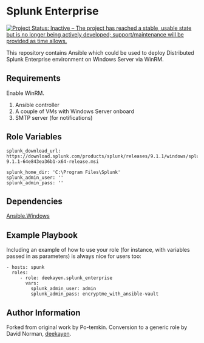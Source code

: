Splunk Enterprise
=========

[![Project Status: Inactive – The project has reached a stable, usable state but is no longer being actively developed; support/maintenance will be provided as time allows.](https://www.repostatus.org/badges/latest/inactive.svg)](https://www.repostatus.org/#inactive)

This repository contains Ansible which could be used to deploy Distributed Splunk Enterprise environment on Windows Server via WinRM.

Requirements
------------

Enable WinRM.

1. Ansible controller
1. A couple of VMs with Windows Server onboard
1. SMTP server (for notifications)

Role Variables
--------------

    splunk_download_url: https://download.splunk.com/products/splunk/releases/9.1.1/windows/splunk-9.1.1-64e843ea36b1-x64-release.msi

    splunk_home_dir: 'C:\Program Files\Splunk'
    splunk_admin_user: ''
    splunk_admin_pass: ''

Dependencies
------------

[Ansible.Windows](https://docs.ansible.com/ansible/latest/collections/ansible/windows/index.html)

Example Playbook
----------------

Including an example of how to use your role (for instance, with variables passed in as parameters) is always nice for users too:

    - hosts: spunk
      roles:
         - role: deekayen.splunk_enterprise
           vars:
             splunk_admin_user: admin
             splunk_admin_pass: encryptme_with_ansible-vault


Author Information
------------------

Forked from original work by Po-temkin. Conversion to a generic role by David Norman, [deekayen](https://github.com/deekayen/ansible-splunk-enterprise).
